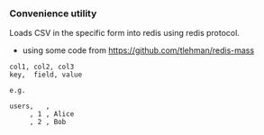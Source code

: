 ### Convenience utility
Loads CSV in the specific form into redis using redis protocol.
- using some code from https://github.com/tlehman/redis-mass
```
col1, col2, col3
key,  field, value

e.g.

users,   ,
     , 1 , Alice
     , 2 , Bob
```

